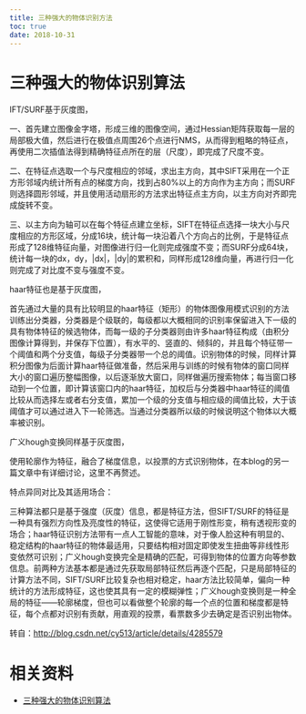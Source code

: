 ```yaml
---
title: 三种强大的物体识别方法
toc: true
date: 2018-10-31
---
```


# 三种强大的物体识别算法

IFT/SURF基于灰度图，

一、首先建立图像金字塔，形成三维的图像空间，通过Hessian矩阵获取每一层的局部极大值，然后进行在极值点周围26个点进行NMS，从而得到粗略的特征点，再使用二次插值法得到精确特征点所在的层（尺度），即完成了尺度不变。

二、在特征点选取一个与尺度相应的邻域，求出主方向，其中SIFT采用在一个正方形邻域内统计所有点的梯度方向，找到占80%以上的方向作为主方向；而SURF则选择圆形邻域，并且使用活动扇形的方法求出特征点主方向，以主方向对齐即完成旋转不变。

三、以主方向为轴可以在每个特征点建立坐标，SIFT在特征点选择一块大小与尺度相应的方形区域，分成16块，统计每一块沿着八个方向占的比例，于是特征点形成了128维特征向量，对图像进行归一化则完成强度不变；而SURF分成64块，统计每一块的dx，dy，|dx|，|dy|的累积和，同样形成128维向量，再进行归一化则完成了对比度不变与强度不变。



haar特征也是基于灰度图，

首先通过大量的具有比较明显的haar特征（矩形）的物体图像用模式识别的方法训练出分类器，分类器是个级联的，每级都以大概相同的识别率保留进入下一级的具有物体特征的候选物体，而每一级的子分类器则由许多haar特征构成（由积分图像计算得到，并保存下位置），有水平的、竖直的、倾斜的，并且每个特征带一个阈值和两个分支值，每级子分类器带一个总的阈值。识别物体的时候，同样计算积分图像为后面计算haar特征做准备，然后采用与训练的时候有物体的窗口同样大小的窗口遍历整幅图像，以后逐渐放大窗口，同样做遍历搜索物体；每当窗口移动到一个位置，即计算该窗口内的haar特征，加权后与分类器中haar特征的阈值比较从而选择左或者右分支值，累加一个级的分支值与相应级的阈值比较，大于该阈值才可以通过进入下一轮筛选。当通过分类器所以级的时候说明这个物体以大概率被识别。



广义hough变换同样基于灰度图，

使用轮廓作为特征，融合了梯度信息，以投票的方式识别物体，在本blog的另一篇文章中有详细讨论，这里不再赘述。





特点异同对比及其适用场合：



三种算法都只是基于强度（灰度）信息，都是特征方法，但SIFT/SURF的特征是一种具有强烈方向性及亮度性的特征，这使得它适用于刚性形变，稍有透视形变的场合；haar特征识别方法带有一点人工智能的意味，对于像人脸这种有明显的、稳定结构的haar特征的物体最适用，只要结构相对固定即使发生扭曲等非线性形变依然可识别；广义hough变换完全是精确的匹配，可得到物体的位置方向等参数信息。前两种方法基本都是通过先获取局部特征然后再逐个匹配，只是局部特征的计算方法不同，SIFT/SURF比较复杂也相对稳定，haar方法比较简单，偏向一种统计的方法形成特征，这也使其具有一定的模糊弹性；广义hough变换则是一种全局的特征——轮廓梯度，但也可以看做整个轮廓的每一个点的位置和梯度都是特征，每个点都对识别有贡献，用直观的投票，看票数多少去确定是否识别出物体。

转自：http://blog.csdn.net/cy513/article/details/4285579




# 相关资料

- [三种强大的物体识别算法](https://blog.csdn.net/Liuqz2009/article/details/47623647?utm_source=blogxgwz3)
